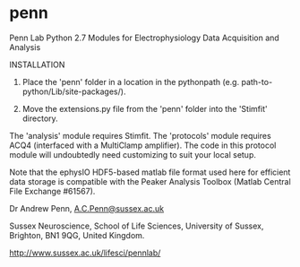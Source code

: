 # penn
Penn Lab Python 2.7 Modules for Electrophysiology Data Acquisition and Analysis

INSTALLATION

1) Place the 'penn' folder in a location in the pythonpath (e.g. path-to-python/Lib/site-packages/).

2) Move the extensions.py file from the 'penn' folder into the 'Stimfit' directory.

The 'analysis' module requires Stimfit.
The 'protocols' module requires ACQ4 (interfaced with a MultiClamp amplifier). The code in this protocol module will undoubtedly need customizing to suit your local setup.

Note that the ephysIO HDF5-based matlab file format used here for efficient
data storage is compatible with the Peaker Analysis Toolbox (Matlab Central
File Exchange #61567).

Dr Andrew Penn,
A.C.Penn@sussex.ac.uk

Sussex Neuroscience,
School of Life Sciences,
University of Sussex,
Brighton, BN1 9QG,
United Kingdom.

http://www.sussex.ac.uk/lifesci/pennlab/
